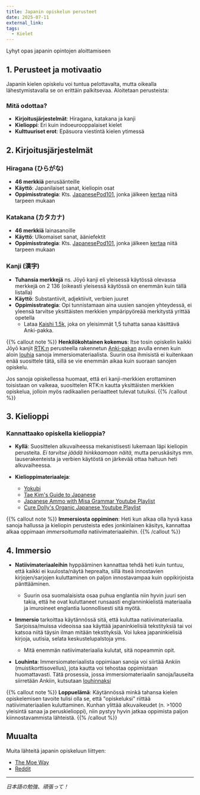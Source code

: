 ```yaml
---
title: Japanin opiskelun perusteet
date: 2025-07-11
external_link: 
tags:
  - Kielet
---
```


Lyhyt opas japanin opintojen aloittamiseen

<!--more-->

## 1. Perusteet ja motivaatio
Japanin kielen opiskelu voi tuntua pelottavalta, mutta oikealla lähestymistavalla se on erittäin palkitsevaa. Aloitetaan perusteista:

### Mitä odottaa?
- **Kirjoitusjärjestelmät**: Hiragana, katakana ja kanji
- **Kielioppi**: Eri kuin indoeurooppalaiset kielet
- **Kulttuuriset erot**: Epäsuora viestintä kielen ytimessä

## 2. Kirjoitusjärjestelmät

### Hiragana (ひらがな)
- **46 merkkiä** perusäänteille
- **Käyttö**: Japanilaiset sanat, kieliopin osat
- **Oppimisstrategia**: Kts. [JapanesePod101](https://youtu.be/6p9Il_j0zjc?si=z3-7K9JqVZS3A-5J), jonka jälkeen [kertaa](https://realkana.com/hiragana) niitä tarpeen mukaan

### Katakana (カタカナ)
- **46 merkkiä** lainasanoille
- **Käyttö**: Ulkomaiset sanat, ääniefektit
- **Oppimisstrategia**: Kts. [JapanesePod101](https://youtu.be/s6DKRgtVLGA?si=ZFI4TJ2DyECSBWj4), jonka jälkeen [kertaa](https://realkana.com/katakana) niitä tarpeen mukaan

### Kanji (漢字)
- **Tuhansia merkkejä** ns. Jōyō kanji eli yleisessä käytössä olevassa merkkejä on 2 136 (oikeasti yleisessä käytössä on enemmän kuin tällä listalla)
- **Käyttö**: Substantiivit, adjektiivit, verbien juuret
- **Oppimisstrategia**: Opi tunnistamaan aina uusien sanojen yhteydessä, ei yleensä tarvitse yksittäisten merkkien ympäripyöreää merkitystä yrittää opetella 
    - Lataa [Kaishi 1.5k](https://ankiweb.net/shared/info/1196762551), joka on yleisimmät 1,5 tuhatta sanaa käsittävä Anki-pakka. 

{{% callout note %}}
**Henkilökohtainen kokemus**: Itse tosin opiskelin kaikki Jōyō kanjit [RTK:n](https://en.wikipedia.org/wiki/Remembering_the_Kanji) perusteella rakennetun [Anki-pakan](https://ankiweb.net/shared/info/2009196675) avulla ennen kuin aloin [louhia](https://louhinta.netlify.app/) sanoja immersiomateriaalista. Suurin osa ihmisistä ei kuitenkaan enää suosittele tätä, sillä se vie enemmän aikaa kuin suoraan sanojen opiskelu.

Jos sanoja opiskellessa huomaat, että eri kanji-merkkien erottaminen toisistaan on vaikeaa, suosittelen RTK:n kautta yksittäisten merkkien opiskelua, jolloin myös radikaalien periaatteet tulevat tutuiksi.
{{% /callout %}} 

## 3. Kielioppi 

### Kannattaako opiskella kielioppia? 

- **Kyllä**: Suosittelen alkuvaiheessa mekanistisesti lukemaan läpi kieliopin perusteita. *Ei tarvitse jäädä hinkkaamaan näitä,* mutta peruskäsitys mm. lauserakenteista ja verbien käytöstä on järkevää ottaa haltuun heti alkuvaiheessa. 

- **Kielioppimateriaaleja**: 

    - [Yokubi](https://yoku.bi/)
    - [Tae Kim's Guide to Japanese](https://guidetojapanese.org/learn/grammar)
    - [Japanese Ammo with Misa Grammar Youtube Playlist](https://youtube.com/playlist?list=PLd5-Wp_4tLqYZxS5j3g6kbeOfVXlTkr3N&si=bxfHxpCnpoeaQQqj)
    - [Cure Dolly's Organic Japanese Youtube Playlist](https://youtube.com/playlist?list=PLg9uYxuZf8x_A-vcqqyOFZu06WlhnypWj&si=5commNtP4rE6k_jt)

{{% callout note %}}
**Immersiosta oppiminen**: Heti kun alkaa olla hyvä kasa sanoja hallussa ja kieliopin perusteista edes jonkinlainen käsitys, kannattaa alkaa oppimaan *immersoitumalla* natiivimateriaaleihin.
{{% /callout %}} 


## 4. Immersio

- **Natiivimateriaaleihin** hyppääminen kannattaa tehdä heti kuin tuntuu, että kaikki ei kuulosta/näytä heprealta, sillä itseä innostavien kirjojen/sarjojen kuluttaminen on paljon innostavampaa kuin oppikirjoista pänttääminen. 

    - Suurin osa suomalaisista osaa puhua englantia niin hyvin juuri sen takia, että he ovat kuluttaneet runsaasti englanninkielistä materiaalia ja imuroineet englantia luonnollisesti sitä myötä. 

- **Immersio** tarkoittaa käytännössä sitä, että kuluttaa natiivimateriaalia. Sarjoissa/muissa videoissa saa käyttää japaninkielisiä tekstityksiä tai voi katsoa niitä täysin ilman mitään tekstityksiä. Voi lukea japaninkielisiä kirjoja, uutisia, selata keskustelupalstoja yms. 

    - Mitä enemmän natiivimateriaalia kulutat, sitä nopeammin opit. 

- **Louhinta**: Immersiomateriaalista oppimiaan sanoja voi siirtää Ankiin (muistikorttisovellus), jota kautta voi tehostaa oppimistaan huomattavasti. Tätä prosessia, jossa immersiomateriaalin sanoja/lauseita siirretään Ankiin, kutsutaan [louhinnaksi](https://louhinta.netlify.app/)

{{% callout note %}}
**Loppuelämä**: Käytännössä minkä tahansa kielen opiskelemisen tavoite tulisi olla se, että "opiskeluksi" riittää natiivimateriaalien kuluttaminen. Kunhan ylittää alkuvaikeudet (n. >1000 yleisintä sanaa ja peruskielioppi), niin pystyy hyvin jatkaa oppimista paljon kiinnostavammista lähteistä.
{{% /callout %}} 

## Muualta

Muita lähteitä japanin opiskeluun liittyen: 

- [The Moe Way](https://learnjapanese.moe/)
- [Reddit](https://www.reddit.com/r/LearnJapanese/wiki/index/startersguide/)

---

*日本語の勉強、頑張って！*

